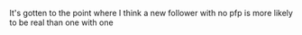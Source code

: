 It's gotten to the point where I think a new follower with no pfp is more likely to be real than one with one

